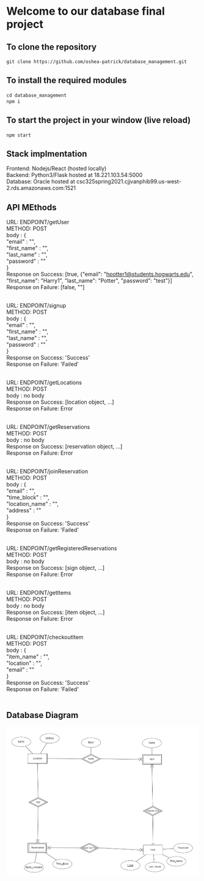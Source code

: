 # Welcome to our database final project

## To clone the repository

```
git clone https://github.com/oshea-patrick/database_management.git
```

## To install the required modules

```
cd database_management
npm i
```

## To start the project in your window (live reload)

```
npm start
```

## Stack implmentation
Frontend: Nodejs/React (hosted locally)
<br/>
Backend: Python3/Flask hosted at 18.221.103.54:5000
<br/>
Database: Oracle hosted at csc325spring2021.cjjvanphib99.us-west-2.rds.amazonaws.com:1521
<br/>

## API MEthods

URL: ENDPOINT/getUser
<br/>
METHOD: POST
<br/>
body : {
<br/>
    "email" : "",
<br/>
    "first_name" : "",
<br/>
    "last_name" : "",
<br/>
    "password" : ""
<br/>
}
<br/>
Response on Success: [true, {"email": "hpotter1@students.hogwarts.edu", "first_name": "Harry1", "last_name": "Potter", "password": "test"}]
<br/>
Response on Failure: [false, ""]
<br/>
<br/>

URL: ENDPOINT/signup
<br/>
METHOD: POST
<br/>
body : {
<br/>
    "email" : "",
<br/>
    "first_name" : "",
<br/>
    "last_name" : "",
<br/>
    "password" : ""
<br/>
}
<br/>
Response on Success: 'Success'
<br/>
Response on Failure: 'Failed'
<br/>
<br/>

URL: ENDPOINT/getLocations
<br/>
METHOD: POST
<br/>
body : no body
<br/>
Response on Success: [location object, ...]
<br/>
Response on Failure: Error
<br/>
<br/>

URL: ENDPOINT/getReservations
<br/>
METHOD: POST
<br/>
body : no body
<br/>
Response on Success: [reservation object, ...]
<br/>
Response on Failure: Error
<br/>
<br/>

URL: ENDPOINT/joinReservation
<br/>
METHOD: POST
<br/>
body : {
<br/>
    "email" : "",
<br/>
    "time_block" : "",
<br/>
    "location_name" : "",
<br/>
    "address" : ""
<br/>
}
<br/>
Response on Success: 'Success'
<br/>
Response on Failure: 'Failed'
<br/>
<br/>

URL: ENDPOINT/getRegisteredReservations
<br/>
METHOD: POST
<br/>
body : no body
<br/>
Response on Success: [sign object, ...]
<br/>
Response on Failure: Error
<br/>
<br/>

URL: ENDPOINT/getItems
<br/>
METHOD: POST
<br/>
body : no body
<br/>
Response on Success: [item object, ...]
<br/>
Response on Failure: Error
<br/>
<br/>

URL: ENDPOINT/checkoutItem
<br/>
METHOD: POST
<br/>
body : {
<br/>
    "item_name" : "",
<br/>
    "location" : "",
<br/>
    "email" : ""
<br/>
}
<br/>
Response on Success: 'Success'
<br/>
Response on Failure: 'Failed'
<br/>
<br/>

## Database Diagram

<img src='Capture.PNG' />
